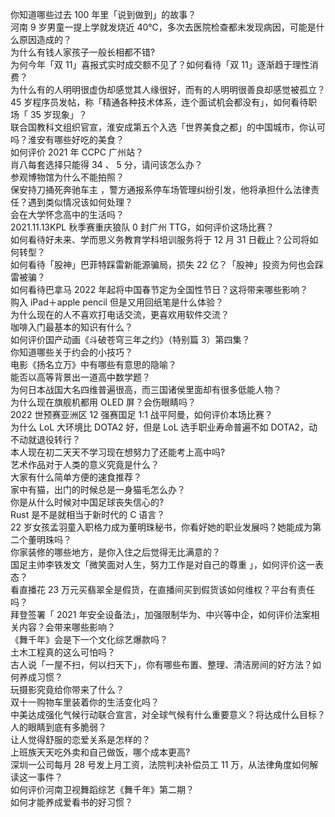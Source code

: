 你知道哪些过去 100 年里「说到做到」的故事？  
河南 9 岁男童一提上学就发烧近 40℃，多次去医院检查都未发现病因，可能是什么原因造成的？  
为什么有钱人家孩子一般长相都不错?  
为何今年「双 11」喜报式实时成交额不见了？如何看待「双 11」逐渐趋于理性消费？  
为什么有的人明明很虚伪却感觉其人缘很好，而有的人明明很善良却感觉被孤立？  
45 岁程序员发帖，称「精通各种技术体系，连个面试机会都没有」，如何看待职场「 35 岁现象」？  
联合国教科文组织官宣，淮安成第五个入选「世界美食之都」的中国城市，你认可吗？淮安有哪些好吃的美食？  
如何评价 2021 年 CCPC 广州站？  
肖八每套选择只能得 34 、 5 分，请问该怎么办？  
参观博物馆为什么不能拍照？  
保安持刀捅死奔驰车主 ，警方通报系停车场管理纠纷引发，他将承担什么法律责任？遇到类似情况该如何处理？  
会在大学怀念高中的生活吗？  
2021.11.13KPL 秋季赛重庆狼队 0 封广州 TTG，如何评价这场比赛？  
如何看待好未来、学而思义务教育学科培训服务将于 12 月 31 日截止？公司将如何转型？  
如何看待「股神」巴菲特踩雷新能源骗局，损失 22 亿？「股神」投资为何也会踩雷被骗？  
如何看待巴拿马 2022 年起将中国春节定为全国性节日？这将带来哪些影响？  
购入 iPad＋apple pencil 但是又用回纸笔是什么体验？  
为什么现在的人不喜欢打电话交流，更喜欢用软件交流？  
咖啡入门最基本的知识有什么？  
如何评价国产动画《斗破苍穹三年之约》（特别篇 3）第四集？  
你知道哪些关于约会的小技巧？  
电影《扬名立万》中有哪些有意思的隐喻？  
能否以高等背景出一道高中数学题？  
为何日本战国大名四维普遍很高，而三国诸侯里面却有很多低能人物？  
为什么现在旗舰机都用 OLED 屏？会伤眼睛吗？  
2022 世预赛亚洲区 12 强赛国足 1:1 战平阿曼，如何评价本场比赛？  
为什么 LoL 大环境比 DOTA2 好，但是 LoL 选手职业寿命普遍不如 DOTA2，动不动就退役转行？  
本人现在初二天天不学习现在想努力了还能考上高中吗?  
艺术作品对于人类的意义究竟是什么？  
大家有什么简单方便的速食推荐？  
家中有猫，出门的时候总是一身猫毛怎么办？  
你是从什么时候对中国足球丧失信心的?  
Rust 是不是就相当于新时代的 C 语言？  
22 岁女孩孟羽童入职格力成为董明珠秘书，你看好她的职业发展吗？她能成为第二个董明珠吗？  
你家装修的哪些地方，是你入住之后觉得无比满意的？  
国足主帅李铁发文「微笑面对人生，努力工作是对自己的尊重 」，如何评价这一表态？  
看直播花 23 万元买翡翠全是假货，在直播间买到假货该如何维权？平台有责任吗？  
拜登签署「 2021 年安全设备法」，加强限制华为、中兴等中企，如何评价法案相关内容？会带来哪些影响？  
《舞千年》会是下一个文化综艺爆款吗？  
土木工程真的这么可怕吗？  
古人说「一屋不扫，何以扫天下」，你有哪些布置、整理、清洁房间的好方法？如何养成习惯？  
玩摄影究竟给你带来了什么？  
双十一购物车里装着你的生活变化吗？  
中美达成强化气候行动联合宣言，对全球气候有什么重要意义？将达成什么目标？  
人的眼睛到底有多脆弱？  
让人觉得舒服的恋爱关系是怎样的？  
上班族天天吃外卖和自己做饭，哪个成本更高?  
深圳一公司每月 28 号发上月工资，法院判决补偿员工 11 万，从法律角度如何解读这一事件？  
如何评价河南卫视舞蹈综艺《舞千年》第二期？  
如何才能养成爱看书的好习惯？  
